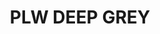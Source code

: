 ---
title: "PLW DEEP GREY "
price: "TBA"
desc: "Opis nije dostupan"
img_path: "/assets/img/A.MIG-1602.jpg"
brand: AMMO
available: true
cat: "weathering"
subcat: "PANEL LINE WASH (35 mL)"
subsubcat: "SS"
---
